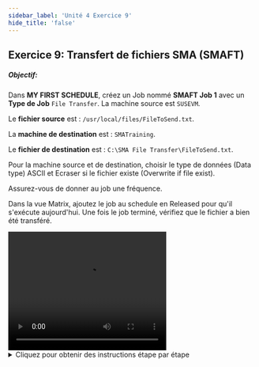 ```yaml
---
sidebar_label: 'Unité 4 Exercice 9'
hide_title: 'false'
---
```


## Exercice 9: Transfert de fichiers SMA (SMAFT)

##### Objectif: 

Dans **MY FIRST SCHEDULE**, créez un Job nommé **SMAFT Job 1** avec un **Type de Job** ```File Transfer```. La machine source est ```SUSEVM```.

Le **fichier source** est : ```/usr/local/files/FileToSend.txt```.

La **machine de destination** est : ```SMATraining```.

Le **fichier de destination** est : ```C:\SMA File Transfer\FileToSend.txt```.

Pour la machine source et de destination, choisir le type de données (Data type) ASCII et Ecraser si le fichier existe (Overwrite if file exist).

Assurez-vous de donner au job une fréquence.

Dans la vue Matrix, ajoutez le job au schedule en Released pour qu'il s'exécute aujourd'hui. Une fois le job terminé, vérifiez que le fichier a bien été transféré.

<div>
<video width="320" height="240" controls>
  <source src="videobasic/U4E9.mp4" type="video/mp4"></source>
Your browser does not support the video tag.
</video>
</div>

<details>

<summary>Cliquez pour obtenir des instructions étape par étape</summary>

1. Sous le menu Administration, double-cliquez sur **Job Master**.
2. Dans la liste déroulante Schedule, sélectionnez **My First Schedule**.
3. Cliquez sur le bouton **Ajouter** dans la barre d'outils Job Master.
4. Dans la zone de texte Nom, entrez ```SMAFT Job 1```.
5. Dans la liste déroulante Type de Job, sélectionnez **File Transfer**.
6. Dans la liste déroulante Source Information Machine, sélectionnez la machine **UNIX** que vous avez créée précédemment pour spécifier la provenance du fichier.
7. Dans la liste déroulante Source Information User, sélectionnez **0/0**pour spécifier le compte utilisé sur cette machine.
8. Dans la zone de texte Source Information File, entrez les informations suivantes pour le chemin et le nom de fichier à transférer:

```
/usr/local/files/FileToSend.txt
```

9. Dans la liste déroulante Destination Information Machine, sélectionnez la machine **SMATraining** pour spécifier la destination du fichier.
10. Dans la liste déroulante Destination Information User, sélectionnez **SMATRAINING\SMAUSER** pour spécifier le compte utilisé sur cette machine.
11.	Dans la zone de texte Destination Information File, entrez les informations suivantes pour le chemin et le nom de fichier à transférer :

```
C:\SMA File Transfer\FileToSend.txt
``` 

12. Cliquez sur l'onglet **Options**.
13. Dans la liste déroulante Source Data Type, sélectionnez **ASCII**.
14. Dans la liste déroulante Destination Data Type, sélectionnez **ASCII**.
15. Dans la liste déroulante If File Exists, sélectionnez **overwrite**.
16. Laissez Maximum Transfer Rate, Compression et Encryption par défaut.
17. Cliquez sur le bouton **Sauvegarder**.
18. Donnez au Job une **fréquence** qui lui permettra de s'exécuter aujourd'hui et fermez l'onglet **Job Master**.
19. Ouvrez l'**explorateur de fichiers Windows** et vérifiez que le dossier **C:\SMA File Transfer** sur le serveur OpCon est **vide**.
20. Dans une vue des opérations, **ajoutez ce job** au schedule en **released** pour lui permettre de s'exécuter.
21. Une fois le job **Finished OK**, vérifiez que le fichier **FileToSend.txt** est maintenant dans le dossier **C:\SMA File Transfer**.

</details>
